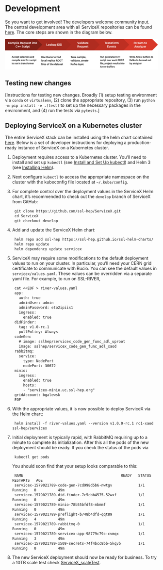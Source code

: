 # Development

So you want to get involved! The developers welcome community input. The central development area
with all ServiceX repositories can be found [here](https://github.com/ssl-hep). The core steps are
shown in the diagram below.

![Development](img/develop.png)

## Testing new changes

[Instructions for testing new changes. Broadly (1) setup testing environment via ``conda`` or
``virtualenv``, (2) clone the appropriate repository, (3) run ``python -m pip install -e .[test]``
to set up the necessary packages in the environment, and (4) run the tests via ``pytests``.]

## Deploying ServiceX on a Kubernetes cluster

The entire ServiceX stack can be installed using the helm chart contained
[here](https://github.com/ssl-hep/ServiceX). Below is a set of developer instructions for deploying
a production-ready instance of ServiceX on a Kubernetes cluster.

1. Deployment requires access to a Kubernetes cluster. You’ll need to install and set up
``kubectl`` (see
[Install and Set Up kubectl](https://kubernetes.io/docs/tasks/tools/install-kubectl/)) and Helm 3
(see [Installing Helm](https://helm.sh/docs/intro/install/)).

2. Next configure ``kubectl`` to access the appropriate namespace on the cluster with the
kubeconfig file located at ``~/.kube/config``.

3. For complete control over the deployment values in the ServiceX Helm chart, it’s recommended to
check out the ``develop`` branch of ServiceX from GitHub:

        git clone https://github.com/ssl-hep/ServiceX.git
        cd ServiceX
        git checkout develop

4. Add and update the ServiceX Helm chart:

        helm repo add ssl-hep https://ssl-hep.github.io/ssl-helm-charts/
        helm repo update
        helm dependency update servicex

5. ServiceX may require some modifications to the default deployment values to run on your cluster.
In particular, you’ll need your CERN grid certificate to communicate with Rucio. You can see the
default values in ``servicex/values.yaml``. These values can be overridden via a separate yaml
file. For example, to run on SSL-RIVER,

        cat <<EOF > river-values.yaml
        app:
          auth: true
          adminUser: admin
          adminPassword: eto2ipiis1
          ingress:
            enabled: true
        didFinder:
          tag: v1.0-rc.1
          pullPolicy: Always
        codeGen:
          # image: sslhep/servicex_code_gen_func_adl_uproot
          image: sslhep/servicex_code_gen_func_adl_xaod
        rabbitmq:
          service:
            type: NodePort
            nodePort: 30672
        minio:
          ingress:
            enabled: true
            hosts:
            - "servicex-minio.uc.ssl-hep.org"
        gridAccount: bgalewsk
        EOF

6. With the appropriate values, it is now possible to deploy ServiceX via the Helm chart:

        helm install -f river-values.yaml --version v1.0.0-rc.1 rc1-xaod ssl-hep/servicex

7. Initial deployment is typically rapid, with RabbitMQ requiring up to a minute to complete its
initialization. After this all the pods of the new deployment should be ready. If you check the
status of the pods via

        kubectl get pods

    You should soon find that your setup looks comparable to this:

        NAME                                             READY   STATUS    RESTARTS   AGE
        servicex-1579021789-code-gen-7cd998d5b6-nwtgv            1/1     Running   0          49m
        servicex-1579021789-did-finder-7c5cbb4575-52wxf          1/1     Running   0          49m
        servicex-1579021789-minio-78b55bfdf8-mbmmf               1/1     Running   0          49m
        servicex-1579021789-preflight-b748b4dfd-qqt89            1/1     Running   4          49m
        servicex-1579021789-rabbitmq-0                           1/1     Running   0          49m
        servicex-1579021789-servicex-app-98779c79c-cvmqx         1/1     Running   3          49m
        servicex-1579021789-x509-secrets-74f4bcc8bb-5kqvb        1/1     Running   0          49m

8. The new ServiceX deployment should now be ready for business. To try a 10TB scale test check
[ServiceX_scaleTest](https://drive.google.com/open?id=1i5dHWMDEJk5dW0PbxGzo_ccKb8ViP9TCFaS_VpzWAUk).
